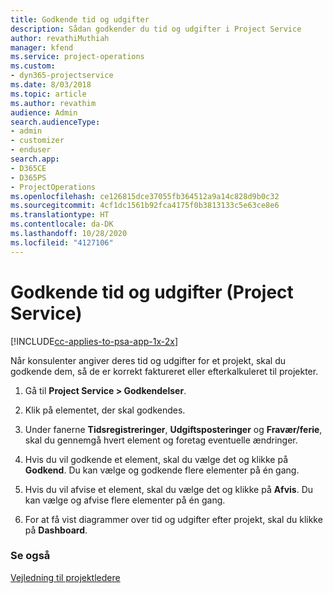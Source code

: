 ```yaml
---
title: Godkende tid og udgifter
description: Sådan godkender du tid og udgifter i Project Service
author: revathiMuthiah
manager: kfend
ms.service: project-operations
ms.custom:
- dyn365-projectservice
ms.date: 8/03/2018
ms.topic: article
ms.author: revathim
audience: Admin
search.audienceType:
- admin
- customizer
- enduser
search.app:
- D365CE
- D365PS
- ProjectOperations
ms.openlocfilehash: ce126815dce37055fb364512a9a14c828d9b0c32
ms.sourcegitcommit: 4cf1dc1561b92fca4175f0b3813133c5e63ce8e6
ms.translationtype: HT
ms.contentlocale: da-DK
ms.lasthandoff: 10/28/2020
ms.locfileid: "4127106"
---
```

# <a name="approve-time-and-expenses-project-service"></a>Godkende tid og udgifter (Project Service)

[!INCLUDE[cc-applies-to-psa-app-1x-2x](../includes/cc-applies-to-psa-app-1x-2x.md)]

Når konsulenter angiver deres tid og udgifter for et projekt, skal du godkende dem, så de er korrekt faktureret eller efterkalkuleret til projekter.  
  
1.  Gå til **Project Service > Godkendelser**.  
  
2.  Klik på elementet, der skal godkendes.  
  
3.  Under fanerne **Tidsregistreringer**, **Udgiftsposteringer** og **Fravær/ferie**, skal du gennemgå hvert element og foretag eventuelle ændringer.  
  
4.  Hvis du vil godkende et element, skal du vælge det og klikke på **Godkend**. Du kan vælge og godkende flere elementer på én gang.  
  
5.  Hvis du vil afvise et element, skal du vælge det og klikke på **Afvis**. Du kan vælge og afvise flere elementer på én gang.  
  
6.  For at få vist diagrammer over tid og udgifter efter projekt, skal du klikke på **Dashboard**.  
  
### <a name="see-also"></a>Se også  
 [Vejledning til projektledere](../psa/project-manager-guide.md)
